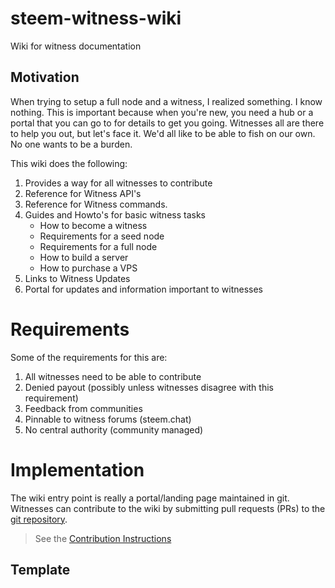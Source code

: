 # steem-witness-wiki
Wiki for witness documentation

## Motivation 

When trying to setup a full node and a witness, I realized something. I know nothing. This is important because when you're new, you need a hub or a portal that you can go to for details to get you going. Witnesses all are there to help you out, but let's face it. We'd all like to be able to fish on our own. No one wants to be a burden.

This wiki does the following:
1. Provides a way for all witnesses to contribute
1. Reference for Witness API's
1. Reference for Witness commands.
1. Guides and Howto's for basic witness tasks
    * How to become a witness
    * Requirements for a seed node
    * Requirements for a full node
    * How to build a server
    * How to purchase a VPS
1. Links to Witness Updates
1. Portal for updates and information important to witnesses

# Requirements

Some of the requirements for this are:
1. All witnesses need to be able to contribute
1. Denied payout (possibly unless witnesses disagree with this requirement)
1. Feedback from communities
1. Pinnable to witness forums (steem.chat)
1. No central authority (community managed)

# Implementation

The wiki entry point is really a portal/landing page maintained in git. Witnesses can contribute to the wiki by submitting pull requests (PRs) to the [git repository](https://github.com/r351574nc3/steem-witness-wiki). 

> See the [Contribution Instructions](https://github.com/r351574nc3/steem-witness-wiki/blob/master/CONTRIBUTING.md)

## Template


